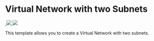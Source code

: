 # Virtual Network with two Subnets

<a href="https://portal.azure.com/#create/Microsoft.Template/uri/https%3A%2F%2Fraw.githubusercontent.com%2FTonyChampion%2Ftestingfiles%2Fmaster%2Ftw%2Fvo%2FLogicApp.json" target="_blank">
​    <img src="http://azuredeploy.net/deploybutton.png"/></a>
<a href="http://armviz.io/#/?load=https%3A%2F%2Fraw.githubusercontent.com%2FTonyChampion%2Ftestingfiles%2Fmaster%2Ftw%2Fvo%2FLogicApp.json" target="_blank">
​    <img src="http://armviz.io/visualizebutton.png"/></a>

This template allows you to create a Virtual Network with two subnets.